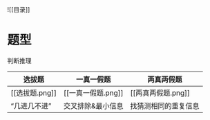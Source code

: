 ![[目录]]
# 题型
判断推理

| 选拔题         | 一真一假题         | 两真两假题         |
| ----------- | ------------- | ------------- |
| [[选拔题.png]] | [[一真一假题.png]] | [[两真两假题.png]] |
| “几进几不进”     | 交叉排除&最小信息     | 找猜测相同的重复信息    |
